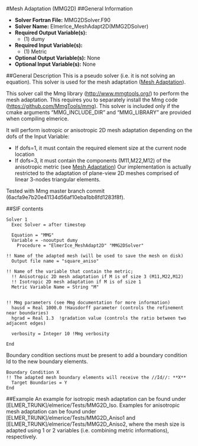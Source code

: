 #Mesh Adaptation (MMG2D)
##General Information
- **Solver Fortran File:** MMG2DSolver.F90
- **Solver Name:** ElmerIce_MeshAdapt2D(MMG2DSolver)
- **Required Output Variable(s):**
  - (1) dumy
- **Required Input Variable(s):**
  - (1) Metric
- **Optional Output Variable(s):** None
- **Optional Input Variable(s):** None

##General Description
This is a pseudo solver (i.e. it is not solving an equation). This solver is used for the mesh adaptation ([Mesh Adaptation](http://elmerfem.org/elmerice/wiki/doku.php?id=mesh:meshadaptation)).

This solver call the Mmg library (http://www.mmgtools.org/) to perform the mesh adaptation. This requires you to separately install the Mmg code (https://github.com/MmgTools/mmg). This solver is included only if the cmake arguments “MMG_INCLUDE_DIR” and “MMG_LIBRARY” are provided when compiling elmerice.

It will perform isotropic or anisotropic 2D mesh adaptation depending on the dofs of the Input Variable:

- If dofs=1, it must contain the required element size at the current node location
- If dofs=3, it must contain the components (M11,M22,M12) of the anisotropic metric (see [Mesh Adaptation](http://elmerfem.org/elmerice/wiki/doku.php?id=mesh:meshadaptation))
Our implementation is actually restricted to the adaptation of plane-view 2D meshes comprised of linear 3-nodes triangular elements.

Tested with Mmg master branch commit (6acfa9e7b20e41134d56af10eba1bb8fd1283f8f).

##SIF contents
```
Solver 1
  Exec Solver = after timestep

  Equation = "MMG"
  Variable = -nooutput dumy
    Procedure = "ElmerIce_MeshAdapt2D" "MMG2DSolver"

!! Name of the adapted mesh (will be used to save the mesh on disk)
  Output file name = "square_aniso"

!! Name of the variable that contain the metric; 
  !! Anisotropic 2D mesh adaptation if M is of size 3 (M11,M22,M12)
  !! Isotropic 2D mesh adaptation if M is of size 1 
  Metric Variable Name = String "M" 
  

!! Mmg parameters (see Mmg documentation for more information)
  hausd = Real 1000.0 !Hausdorff parameter (controls the refinement near boundaries)
  hgrad = Real 1.3  !gradation value (controls the ratio between two adjacent edges)

  verbosity = Integer 10 !Mmg verbosity

End
```
Boundary condition sections must be present to add a boundary condition Id to the new boundary elements.

```
Boundary Condition X
!! The adapted mesh boundary elements will receive the //Id//: **X**
  Target Boundaries = Y
End
```

##Example
An example for isotropic mesh adaptation can be found under [ELMER_TRUNK]/elmerice/Tests/MMG2D_Iso.
Examples for anisotropic mesh adaptation can be found under [ELMER_TRUNK]/elmerice/Tests/MMG2D_Aniso1 and [ELMER_TRUNK]/elmerice/Tests/MMG2D_Aniso2, where the mesh size is adapted using 1 or 2 variables (i.e. combining metric informations), respectively.
